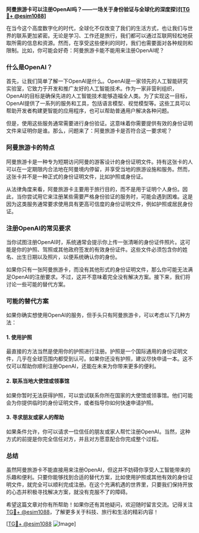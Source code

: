 **阿曼旅游卡可以注册OpenAI吗？——一场关于身份验证与全球化的深度探讨[[TG💪+ @esim1088](https://t.me/s/esim1088)]**

在当今这个高度数字化的时代，全球化不仅改变了我们的生活方式，也让我们与世界的联系更加紧密。无论是学习、工作还是旅行，我们都可以通过互联网轻松地获取所需的信息和资源。然而，在享受这些便利的同时，我们也需要面对各种规则和限制。比如，你可能会好奇：阿曼旅游卡能不能用来注册OpenAI呢？

### 什么是OpenAI？

首先，让我们简单了解一下OpenAI是什么。OpenAI是一家领先的人工智能研究实验室，它致力于开发和推广友好的人工智能技术。作为一家非营利组织，OpenAI的目标是确保先进的人工智能技术能够造福全人类。为了实现这一目标，OpenAI提供了一系列的服务和工具，包括语言模型、视觉模型等。这些工具可以帮助开发者构建更智能的应用程序，也可以帮助普通用户解决各种问题。

但是，使用这些服务通常需要进行身份验证。这意味着你需要提供有效的身份证明文件来证明你是谁。那么，问题来了：阿曼旅游卡是否符合这一要求呢？

### 阿曼旅游卡的特点

阿曼旅游卡是一种专为短期访问阿曼的游客设计的身份证明文件。持有这张卡的人可以在一定期限内合法地在阿曼境内停留，并享受当地的旅游设施和服务。然而，这张卡并不是一种正式的身份证明文件，比如护照或身份证。

从法律角度来看，阿曼旅游卡主要用于旅行目的，而不是用于证明个人身份。因此，当你尝试用它来注册某些需要严格身份验证的服务时，可能会遇到困难。这是因为这类服务通常要求使用具有更高可信度的身份证明文件，例如护照或居民身份证。

### 注册OpenAI的常见要求

当你试图注册OpenAI时，系统通常会提示你上传一张清晰的身份证件照片。这可能是你的护照、驾照或其他政府签发的有效身份证件。这些文件必须包含你的姓名、出生日期以及照片，以便系统确认你的身份。

如果你只有一张阿曼旅游卡，而没有其他形式的身份证明文件，那么你可能无法满足OpenAI的注册要求。不过，这并不意味着完全没有解决方案。接下来，我们将讨论一些可能的替代方案。

### 可能的替代方案

如果你确实想使用OpenAI的服务，但手头只有阿曼旅游卡，可以考虑以下几种方法：

#### 1. 使用护照

最直接的方法当然是使用你的护照进行注册。护照是一个国际通用的身份证明文件，几乎在全球范围内都受到认可。如果你还没有护照，建议尽快申请一本。这不仅可以帮助你顺利注册OpenAI，还能在未来为你带来更多的便利。

#### 2. 联系当地大使馆或领事馆

如果你暂时无法获得护照，可以尝试联系你所在国家的大使馆或领事馆。他们可能会为你提供临时的身份证明文件，或者指导你如何快速申请护照。

#### 3. 寻求朋友或家人的帮助

如果条件允许，你可以请求一位信任的朋友或家人帮忙注册OpenAI。当然，这种方式的前提是你完全信任对方，并且对方愿意配合你完成整个过程。

### 总结

虽然阿曼旅游卡不能直接用来注册OpenAI，但这并不妨碍你享受人工智能带来的乐趣和便利。只要你能够找到合适的替代方案，比如使用护照或其他有效的身份证明文件，就完全可以顺利完成注册。在这个充满机遇的世界里，只要我们保持开放的心态并积极寻找解决方案，就没有克服不了的障碍。

希望这篇文章对你有所帮助！如果你还有其他疑问，欢迎随时留言交流。记得关注[TG💪+ @esim1088](https://t.me/s/esim1088)，了解更多关于科技、旅行和生活的精彩内容！

[[TG💪+ @esim1088](https://t.me/s/esim1088) ![Image](https://i.postimg.cc/4NQfJmqS/Snipaste-2025-05-13-00-14-12.png)]
